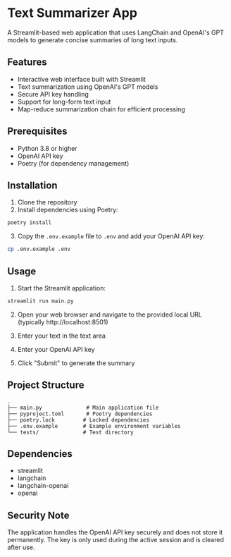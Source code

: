 # Text Summarizer App

A Streamlit-based web application that uses LangChain and OpenAI's GPT models to generate concise summaries of long text inputs.

## Features

- Interactive web interface built with Streamlit
- Text summarization using OpenAI's GPT models
- Secure API key handling
- Support for long-form text input
- Map-reduce summarization chain for efficient processing

## Prerequisites

- Python 3.8 or higher
- OpenAI API key
- Poetry (for dependency management)

## Installation

1. Clone the repository
2. Install dependencies using Poetry:

```bash
poetry install
```

3. Copy the `.env.example` file to `.env` and add your OpenAI API key:

```bash
cp .env.example .env
```

## Usage

1. Start the Streamlit application:

```bash
streamlit run main.py
```

2. Open your web browser and navigate to the provided local URL (typically http://localhost:8501)

3. Enter your text in the text area
4. Enter your OpenAI API key
5. Click "Submit" to generate the summary

## Project Structure

```
.
├── main.py              # Main application file
├── pyproject.toml       # Poetry dependencies
├── poetry.lock         # Locked dependencies
├── .env.example        # Example environment variables
└── tests/              # Test directory
```

## Dependencies

- streamlit
- langchain
- langchain-openai
- openai

## Security Note

The application handles the OpenAI API key securely and does not store it permanently. The key is only used during the active session and is cleared after use.
